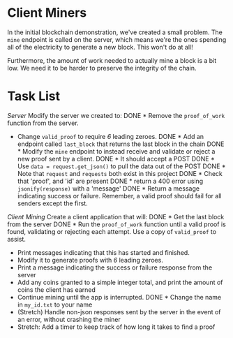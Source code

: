 # Client Miners

In the initial blockchain demonstration, we've created a small problem.  The `mine` endpoint is called on the server, which means we're the ones spending all of the electricity to generate a new block.  This won't do at all!

Furthermore, the amount of work needed to actually mine a block is a bit low.  We need it to be harder to preserve the integrity of the chain.


# Task List

*Server*
Modify the server we created to:
DONE * Remove the `proof_of_work` function from the server.
* Change `valid_proof` to require *6* leading zeroes.
DONE * Add an endpoint called `last_block` that returns the last block in the chain
DONE * Modify the `mine` endpoint to instead receive and validate or reject a new proof sent by a client.
    DONE * It should accept a POST
    DONE * Use `data = request.get_json()` to pull the data out of the POST
        DONE * Note that `request` and `requests` both exist in this project
    DONE * Check that 'proof', and 'id' are present
        DONE * return a 400 error using `jsonify(response)` with a 'message'
DONE * Return a message indicating success or failure.  Remember, a valid proof should fail for all senders except the first.

*Client Mining*
Create a client application that will:
DONE * Get the last block from the server
DONE * Run the `proof_of_work` function until a valid proof is found, validating or rejecting each  attempt.  Use a copy of `valid_proof` to assist.
* Print messages indicating that this has started and finished.
* Modify it to generate proofs with *6* leading zeroes.
* Print a message indicating the success or failure response from the server
* Add any coins granted to a simple integer total, and print the amount of coins the client has earned
* Continue mining until the app is interrupted.
DONE * Change the name in `my_id.txt` to your name
* (Stretch) Handle non-json responses sent by the server in the event of an error, without crashing the miner
* Stretch: Add a timer to keep track of how long it takes to find a proof
